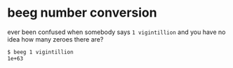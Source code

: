 # beeg number conversion

ever been confused when somebody says `1 vigintillion` and you have no idea how many zeroes there are?
```bash
$ beeg 1 vigintillion
1e+63
```